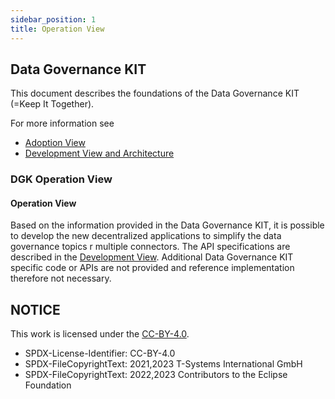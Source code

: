 ```yaml
---
sidebar_position: 1
title: Operation View
---
```

## Data Governance KIT

<!--
 * Copyright (c) 2021,2023 T-Systems International GmbH
 * Copyright (c) 2021,2023 Contributors to the Eclipse Foundation
 *
 * See the NOTICE file(s) distributed with this work for additional
 * information regarding copyright ownership.
 *
 * This documentation and the accompanying materials are made available under the
 * terms of the Creative Commons Attribution 4.0 International License,  which is available at
 * https://creativecommons.org/licenses/by/4.0/legalcode.
 *
 * Unless required by applicable law or agreed to in writing, software
 * distributed under the License is distributed on an "AS IS" BASIS, WITHOUT
 * WARRANTIES OR CONDITIONS OF ANY KIND, either express or implied. See the
 * License for the specific language governing permissions and limitations
 * under the License.
 *
 * SPDX-License-Identifier: CC-BY-4.0
 ![DatGov Kit Banner](/img/DatGovKit/DatGovKit-Icon.png)
-->

This document describes the foundations of the Data Governance KIT (=Keep It Together).

For more information see

* [Adoption View](./page_adoption-view.md)
* [Development View and Architecture](./Software%20Development%20View/page_software-development-view.md)

### DGK Operation View

#### Operation View

Based on the information provided in the Data Governance KIT, it is possible to develop the new decentralized applications to simplify the data governance topics r multiple connectors. The API specifications are  described in the [Development View](./DatGovDevelopmentView.md). Additional Data Governance KIT specific code or APIs are not provided and reference implementation therefore not necessary.

## NOTICE

This work is licensed under the [CC-BY-4.0](https://creativecommons.org/licenses/by/4.0/legalcode).

* SPDX-License-Identifier: CC-BY-4.0
* SPDX-FileCopyrightText: 2021,2023 T-Systems International GmbH
* SPDX-FileCopyrightText: 2022,2023 Contributors to the Eclipse Foundation

